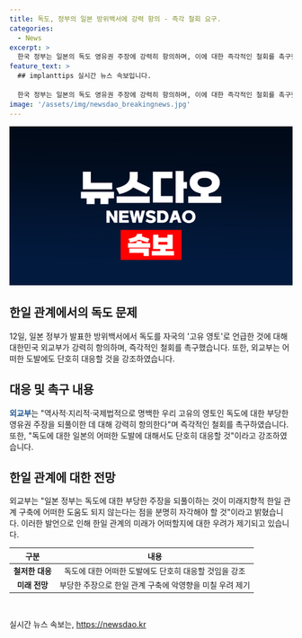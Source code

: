```yaml
---
title: 독도, 정부의 일본 방위백서에 강력 항의 - 즉각 철회 요구.
categories:
  - News
excerpt: >
  한국 정부는 일본의 독도 영유권 주장에 강력히 항의하며, 이에 대한 즉각적인 철회를 촉구했다. 외교부 대변인은 독도는 한국의 고유 영토로, 일본의 주장은 우리의 주권에 영향을 미치지 못한다고 강조했으며, 미래지향적 관계 구축을 위해 일본은 부당한 주장을 자각해야 한다고 단호히 밝혔다. 이에 일본의 도발에 대한 단호한 대응을 예고하였다.
feature_text: >
  ## implanttips 실시간 뉴스 속보입니다.

  한국 정부는 일본의 독도 영유권 주장에 강력히 항의하며, 이에 대한 즉각적인 철회를 촉구했다. 외교부 대변인은 독도는 한국의 고유 영토로, 일본의 주장은 우리의 주권에 영향을 미치지 못한다고 강조했으며, 미래지향적 관계 구축을 위해 일본은 부당한 주장을 자각해야 한다고 단호히 밝혔다. 이에 일본의 도발에 대한 단호한 대응을 예고하였다.
image: '/assets/img/newsdao_breakingnews.jpg'
---
```


<p><img src="/assets/img/newsdao_breakingnews.jpg" alt="implanttips 속보" /></p>

<h2 data-ke-size="size26">한일 관계에서의 독도 문제</h2>

<p data-ke-size="size16">12일, 일본 정부가 발표한 방위백서에서 독도를 자국의 '고유 영토'로 언급한 것에 대해 대한민국 외교부가 강력히 항의하며, 즉각적인 철회를 촉구했습니다. 또한, 외교부는 어떠한 도발에도 단호히 대응할 것을 강조하였습니다.</p>

<h2 data-ke-size="size26">대응 및 촉구 내용</h2>

<p data-ke-size="size16"><b><span style="color: #1a5490;">외교부</span></b>는 "역사적·지리적·국제법적으로 명백한 우리 고유의 영토인 독도에 대한 부당한 영유권 주장을 되풀이한 데 대해 강력히 항의한다"며 즉각적인 철회를 촉구하였습니다. 또한, "독도에 대한 일본의 어떠한 도발에 대해서도 단호히 대응할 것"이라고 강조하였습니다.</p>

<h2 data-ke-size="size26">한일 관계에 대한 전망</h2>

<p data-ke-size="size16">외교부는 "일본 정부는 독도에 대한 부당한 주장을 되풀이하는 것이 미래지향적 한일 관계 구축에 어떠한 도움도 되지 않는다는 점을 분명히 자각해야 할 것"이라고 밝혔습니다. 이러한 발언으로 인해 한일 관계의 미래가 어떠할지에 대한 우려가 제기되고 있습니다.</p>

<table>
    <thead>
        <tr>
            <th style="text-align: center;">구분</th>
            <th style="text-align: center;">내용</th>
        </tr>
    </thead>
    <tbody>
        <tr>
            <td style="text-align: center;"><b>철저한 대응</b></td>
            <td style="text-align: center;">독도에 대한 어떠한 도발에도 단호히 대응할 것임을 강조</td>
        </tr>
        <tr>
            <td style="text-align: center;"><b>미래 전망</b></td>
            <td style="text-align: center;">부당한 주장으로 한일 관계 구축에 악영향을 미칠 우려 제기</td>
        </tr>
    </tbody>
</table>

<p data-ke-size="size16">&nbsp;</p>
실시간 뉴스 속보는, <a href="https://newsdao.kr" rel="dofollow">https://newsdao.kr</a>


